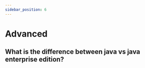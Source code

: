 ```yaml
---
sidebar_position: 6
---
```


# Advanced

## What is the difference between java vs java enterprise edition?
